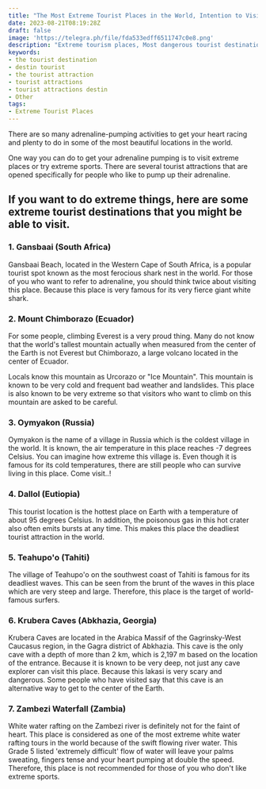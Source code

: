 ```yaml
---
title: "The Most Extreme Tourist Places in the World, Intention to Visit"
date: 2023-08-21T08:19:28Z
draft: false
image: 'https://telegra.ph/file/fda533edff6511747c0e8.png'
description: "Extreme tourism places, Most dangerous tourist destinations, The most extreme places on earth, Top 7 extreme places, Extreme tourism destinations"
keywords:
- the tourist destination
- destin tourist
- the tourist attraction
- tourist attractions
- tourist attractions destin
- Other
tags:
- Extreme Tourist Places
---
```


There are so many adrenaline-pumping activities to get your heart racing and plenty to do in some of the most beautiful locations in the world.

One way you can do to get your adrenaline pumping is to visit extreme places or try extreme sports. There are several tourist attractions that are opened specifically for people who like to pump up their adrenaline.

## If you want to do extreme things, here are some extreme tourist destinations that you might be able to visit.

### 1. Gansbaai (South Africa)

Gansbaai Beach, located in the Western Cape of South Africa, is a popular tourist spot known as the most ferocious shark nest in the world. For those of you who want to refer to adrenaline, you should think twice about visiting this place. Because this place is very famous for its very fierce giant white shark.

### 2. Mount Chimborazo (Ecuador)

For some people, climbing Everest is a very proud thing. Many do not know that the world's tallest mountain actually when measured from the center of the Earth is not Everest but Chimborazo, a large volcano located in the center of Ecuador.

Locals know this mountain as Urcorazo or "Ice Mountain". This mountain is known to be very cold and frequent bad weather and landslides. This place is also known to be very extreme so that visitors who want to climb on this mountain are asked to be careful.

### 3. Oymyakon (Russia)

Oymyakon is the name of a village in Russia which is the coldest village in the world. It is known, the air temperature in this place reaches -7 degrees Celsius. You can imagine how extreme this village is. Even though it is famous for its cold temperatures, there are still people who can survive living in this place. Come visit..!

### 4. Dallol (Eutiopia)

This tourist location is the hottest place on Earth with a temperature of about 95 degrees Celsius. In addition, the poisonous gas in this hot crater also often emits bursts at any time. This makes this place the deadliest tourist attraction in the world.

### 5. Teahupo'o (Tahiti)

The village of Teahupo'o on the southwest coast of Tahiti is famous for its deadliest waves. This can be seen from the brunt of the waves in this place which are very steep and large. Therefore, this place is the target of world-famous surfers.

### 6. Krubera Caves (Abkhazia, Georgia)

Krubera Caves are located in the Arabica Massif of the Gagrinsky-West Caucasus region, in the Gagra district of Abkhazia. This cave is the only cave with a depth of more than 2 km, which is 2,197 m based on the location of the entrance. Because it is known to be very deep, not just any cave explorer can visit this place. Because this lakasi is very scary and dangerous. Some people who have visited say that this cave is an alternative way to get to the center of the Earth.

### 7. Zambezi Waterfall (Zambia)

White water rafting on the Zambezi river is definitely not for the faint of heart. This place is considered as one of the most extreme white water rafting tours in the world because of the swift flowing river water. This Grade 5 listed 'extremely difficult' flow of water will leave your palms sweating, fingers tense and your heart pumping at double the speed. Therefore, this place is not recommended for those of you who don't like extreme sports.